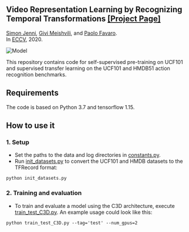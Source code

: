 ## Video Representation Learning by Recognizing Temporal Transformations [[Project Page]](https://sjenni.github.io/temporal-ssl/) 

[Simon Jenni](https://sjenni.github.io), [Givi Meishvili](https://gmeishvili.github.io), and [Paolo Favaro](http://www.cvg.unibe.ch/people/favaro).  
In [ECCV](https://arxiv.org/abs/2007.10730), 2020.

![Model](https://sjenni.github.io/temporal-ssl/assets/time_warps.png)


This repository contains code for self-supervised pre-training on UCF101 and supervised transfer learning on the UCF101 and HMDB51 action recognition benchmarks.

## Requirements
The code is based on Python 3.7 and tensorflow 1.15. 

## How to use it

### 1. Setup

- Set the paths to the data and log directories in [constants.py](constants.py).
- Run [init_datasets.py](init_datasets.py) to  convert the UCF101 and HMDB datasets to the TFRecord format:
```
python init_datasets.py
```

### 2. Training and evaluation 

- To train and evaluate a model using the C3D architecture, execute [train_test_C3D.py](train_test_C3D.py). An example usage could look like this: 
```
python train_test_C3D.py --tag='test' --num_gpus=2
```

